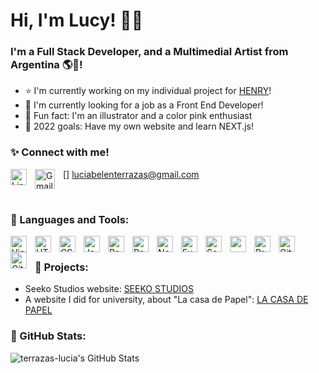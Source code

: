 # Hi, I'm Lucy! 👋🏻

### I'm a Full Stack Developer, and a Multimedial Artist from Argentina 🌎💖!

- ⭐ I'm currently working on my individual project for [HENRY][henry]!
- 📌 I'm currently looking for a job as a Front End Developer!
- 🎀 Fun fact: I'm an illustrator and a color pink enthusiast
- 🥳 2022 goals: Have my own website and learn NEXT.js!

### ✨ Connect with me!

[<img align="left" alt="Linkedin" width="26px" src="https://cdn.jsdelivr.net/gh/devicons/devicon/icons/linkedin/linkedin-original.svg" style="padding-right:10px;" />][linkedin]
[<img align="left" alt="Gmail" width="32px" src="https://upload.wikimedia.org/wikipedia/commons/7/7e/Gmail_icon_%282020%29.svg" style="padding-right:10px;" />] luciabelenterrazas@gmail.com

<br />

### 📍 Languages and Tools:

<img align="left" alt="Visual Studio Code" width="26px" src="https://cdn.jsdelivr.net/gh/devicons/devicon/icons/vscode/vscode-original.svg" style="padding-right:10px;" />
<img align="left" alt="HTML5" width="26px" src="https://cdn.jsdelivr.net/gh/devicons/devicon/icons/html5/html5-original.svg" style="padding-right:10px;" />
<img align="left" alt="CSS3" width="26px" src="https://cdn.jsdelivr.net/gh/devicons/devicon/icons/css3/css3-original.svg" style="padding-right:10px;" />
<img align="left" alt="JavaScript" width="26px" src="https://cdn.jsdelivr.net/gh/devicons/devicon/icons/javascript/javascript-original.svg" style="padding-right:10px;" />
<img align="left" alt="React" width="26px" src="https://cdn.jsdelivr.net/gh/devicons/devicon/icons/react/react-original.svg" style="padding-right:10px;" />
<img align="left" alt="Redux" width="26px" src="https://cdn.jsdelivr.net/gh/devicons/devicon/icons/redux/redux-original.svg" style="padding-right:10px;" />
<img align="left" alt="Node.js" width="26px" src="https://cdn.jsdelivr.net/gh/devicons/devicon/icons/nodejs/nodejs-original.svg" style="padding-right:10px;" />
<img align="left" alt="Express" width="26px" src="https://cdn.jsdelivr.net/gh/devicons/devicon/icons/express/express-original.svg" style="padding-right:10px;" />
<img align="left" alt="Sequelize" width="26px" src="https://cdn.jsdelivr.net/gh/devicons/devicon/icons/sequelize/sequelize-original.svg" style="padding-right:10px;" />
<img align="left" alt="" width="26px" src="https://cdn.jsdelivr.net/gh/devicons/devicon/icons/postgresql/postgresql-original.svg" style="padding-right:10px;" />
<img align="left" alt="Processing" width="26px" src="https://cdn.jsdelivr.net/gh/devicons/devicon/icons/processing/processing-original.svg" style="padding-right:10px;" />
<img align="left" alt="Git" width="26px" src="https://cdn.jsdelivr.net/gh/devicons/devicon/icons/git/git-original.svg" style="padding-right:10px;" />
<img align="left" alt="GitHub" width="26px" src="https://user-images.githubusercontent.com/3369400/139447912-e0f43f33-6d9f-45f8-be46-2df5bbc91289.png" style="padding-right:10px;" />

<br />

### 🚀 Projects:

- Seeko Studios website: [SEEKO STUDIOS][seekostudios]
- A website I did for university, about "La casa de Papel": [LA CASA DE PAPEL][lacasadepapel]

### 🔹 GitHub Stats:
<img align="left" alt="terrazas-lucia's GitHub Stats" src="https://github-readme-stats.vercel.app/api?username=terrazas-lucia&show_icons=true&hide_border=false&title_color=ff652f&icon_color=FFE400&bg_color=09131B&text_color=ffffff&border_color=0c1a25" />


[henry]: https://www.soyhenry.com
[linkedin]: https://www.linkedin.com/in/luciabelenterrazas
[seekostudios]: https://proyecto-seeko.vercel.app
[lacasadepapel]: https://tp2-informatica.vercel.app
[gmail]: luciabelenterrazas@gmail.com